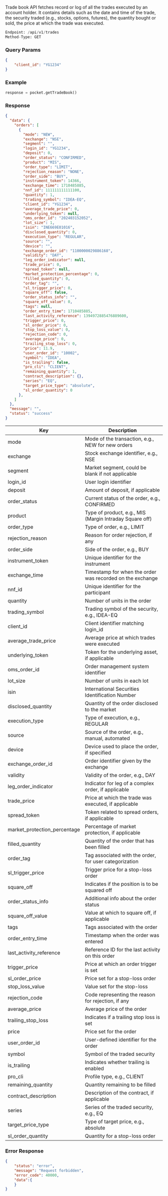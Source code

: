 <!-- ## Trade Book -->
Trade book API fetches record or log of all the trades executed by an account holder. It contains details such as the date and time of the trade, the security traded (e.g., stocks, options, futures), the quantity bought or sold, the price at which the trade was executed.

```python
Endpoint: /api/v1/trades
Method-Type: GET
```

### Query Params
```json
{
    "client_id": "YG1234"
}
```

### Example
```python
response = pocket.getTradeBook()
```



### Response
```json
{
  "data": {
    "orders": [
      {
        "mode": "NEW",
        "exchange": "NSE",
        "segment": "",
        "login_id": "YG1234",
        "deposit": 0,
        "order_status": "CONFIRMED",
        "product": "MIS",
        "order_type": "LIMIT",
        "rejection_reason": "NONE",
        "order_side": "BUY",
        "instrument_token": 14366,
        "exchange_time": 1710485885,
        "nnf_id": 111111111111100,
        "quantity": 1,
        "trading_symbol": "IDEA-EQ",
        "client_id": "YG1234",
        "average_trade_price": 0,
        "underlying_token": null,
        "oms_order_id": "202403152052",
        "lot_size": 1,
        "isin": "INE669E01016",
        "disclosed_quantity": 0,
        "execution_type": "REGULAR",
        "source": "",
        "device": "",
        "exchange_order_id": "1100000029886168",
        "validity": "DAY",
        "leg_order_indicator": null,
        "trade_price": 0,
        "spread_token": null,
        "market_protection_percentage": 0,
        "filled_quantity": 0,
        "order_tag": "",
        "sl_trigger_price": 0,
        "square_off": false,
        "order_status_info": "",
        "square_off_value": 0,
        "tags": null,
        "order_entry_time": 1710485885,
        "last_activity_reference": 1394972885476889600,
        "trigger_price": 0,
        "sl_order_price": 0,
        "stop_loss_value": 0,
        "rejection_code": 0,
        "average_price": 0,
        "trailing_stop_loss": 0,
        "price": 11.9,
        "user_order_id": "10002",
        "symbol": "IDEA",
        "is_trailing": false,
        "pro_cli": "CLIENT",
        "remaining_quantity": 1,
        "contract_description": {},
        "series": "EQ",
        "target_price_type": "absolute",
        "sl_order_quantity": 0
      },
    ]
  },
  "message": "",
  "status": "success"
}
```

| Key                             | Description                                           |
|---------------------------------|-------------------------------------------------------|
| mode                            | Mode of the transaction, e.g., NEW for new orders     |
| exchange                        | Stock exchange identifier, e.g., NSE                  |
| segment                         | Market segment, could be blank if not applicable      |
| login_id                        | User login identifier                                 |
| deposit                         | Amount of deposit, if applicable                      |
| order_status                    | Current status of the order, e.g., CONFIRMED          |
| product                         | Type of product, e.g., MIS (Margin Intraday Square off)|
| order_type                      | Type of order, e.g., LIMIT                            |
| rejection_reason                | Reason for order rejection, if any                    |
| order_side                      | Side of the order, e.g., BUY                          |
| instrument_token                | Unique identifier for the instrument                  |
| exchange_time                   | Timestamp for when the order was recorded on the exchange|
| nnf_id                          | Unique identifier for the participant                 |
| quantity                        | Number of units in the order                          |
| trading_symbol                  | Trading symbol of the security, e.g., IDEA-EQ         |
| client_id                       | Client identifier matching login_id                   |
| average_trade_price             | Average price at which trades were executed           |
| underlying_token                | Token for the underlying asset, if applicable         |
| oms_order_id                    | Order management system identifier                    |
| lot_size                        | Number of units in each lot                           |
| isin                            | International Securities Identification Number        |
| disclosed_quantity              | Quantity of the order disclosed to the market         |
| execution_type                  | Type of execution, e.g., REGULAR                      |
| source                          | Source of the order, e.g., manual, automated          |
| device                          | Device used to place the order, if specified          |
| exchange_order_id               | Order identifier given by the exchange                |
| validity                        | Validity of the order, e.g., DAY                      |
| leg_order_indicator             | Indicator for leg of a complex order, if applicable   |
| trade_price                     | Price at which the trade was executed, if applicable  |
| spread_token                    | Token related to spread orders, if applicable         |
| market_protection_percentage    | Percentage of market protection, if applicable        |
| filled_quantity                 | Quantity of the order that has been filled            |
| order_tag                       | Tag associated with the order, for user categorization|
| sl_trigger_price                | Trigger price for a stop-loss order                   |
| square_off                      | Indicates if the position is to be squared off        |
| order_status_info               | Additional info about the order status                |
| square_off_value                | Value at which to square off, if applicable           |
| tags                            | Tags associated with the order                        |
| order_entry_time                | Timestamp when the order was entered                  |
| last_activity_reference         | Reference ID for the last activity on this order      |
| trigger_price                   | Price at which an order trigger is set                |
| sl_order_price                  | Price set for a stop-loss order                       |
| stop_loss_value                 | Value set for the stop-loss                           |
| rejection_code                  | Code representing the reason for rejection, if any    |
| average_price                   | Average price of the order                            |
| trailing_stop_loss              | Indicates if a trailing stop loss is set              |
| price                           | Price set for the order                               |
| user_order_id                   | User-defined identifier for the order                 |
| symbol                          | Symbol of the traded security                         |
| is_trailing                     | Indicates whether trailing is enabled                 |
| pro_cli                         | Profile type, e.g., CLIENT                            |
| remaining_quantity              | Quantity remaining to be filled                       |
| contract_description            | Description of the contract, if applicable            |
| series                          | Series of the traded security, e.g., EQ               |
| target_price_type               | Type of target price, e.g., absolute                  |
| sl_order_quantity               | Quantity for a stop-loss order                        |




### Error Response
```json
{
    "status": "error",
    "message": "Request forbidden",
    "error_code": 40000,
    "data":{
    }
}
```